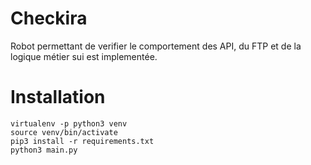 # Checkira

Robot permettant de verifier le comportement des API, du FTP et de la logique métier sui est implementée.

# Installation

```
virtualenv -p python3 venv 
source venv/bin/activate 
pip3 install -r requirements.txt 
python3 main.py
```
